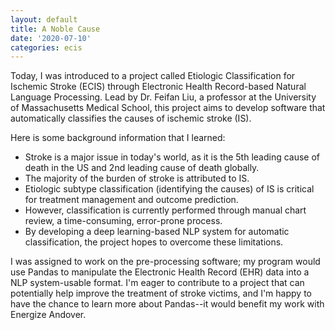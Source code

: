 ```yaml
---
layout: default
title: A Noble Cause
date: '2020-07-10'
categories: ecis
---
```


Today, I was introduced to a project called Etiologic Classification for
Ischemic Stroke (ECIS) through Electronic Health Record-based Natural Language
Processing. Lead by Dr. Feifan Liu, a professor at the University of
Massachusetts Medical School, this project aims to develop software that
automatically classifies the causes of ischemic stroke (IS).

Here is some background information that I learned:

- Stroke is a major issue in today's world, as it is the 5th leading cause of
death in the US and 2nd leading cause of death globally.
- The majority of the burden of stroke is attributed to IS.
- Etiologic subtype classification (identifying the causes) of IS is critical
for treatment management and outcome prediction.
- However, classification is currently performed through manual chart review,
a time-consuming, error-prone process.
- By developing a deep learning-based NLP system for automatic classification,
the project hopes to overcome these limitations.

I was assigned to work on the pre-processing software; my program would use
Pandas to manipulate the Electronic Health Record (EHR) data into a NLP
system-usable format. I'm eager to contribute to a project that can
potentially help improve the treatment of stroke victims, and I'm happy to
have the chance to learn more about Pandas--it would benefit my work with
Energize Andover.
